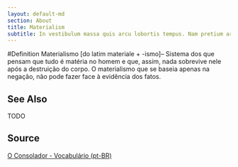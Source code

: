 ```yaml
---
layout: default-md
section: About
title: Materialism
subtitle: In vestibulum massa quis arcu lobortis tempus. Nam pretium arcu in odio vulputate luctus.
---
```


#Definition
Materialismo [do latim materiale + -ismo]– Sistema dos que pensam que tudo é matéria no homem e que, assim, nada sobrevive nele após a destruição do corpo. O materialismo que se baseia apenas na negação, não pode fazer face à evidência dos fatos.

## See Also
TODO

## Source
[O Consolador - Vocabulário (pt-BR)](http://www.oconsolador.com.br/linkfixo/vocabulario/principal.html)
